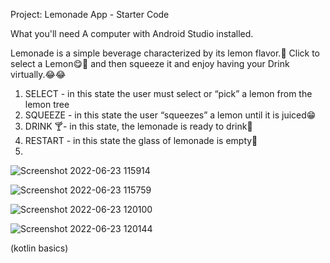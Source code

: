Project: Lemonade App - Starter Code

What you'll need
  A computer with Android Studio installed.

Lemonade is a simple beverage characterized by its lemon flavor.🍋
Click to select a Lemon😋🤤 and then squeeze it and enjoy having your Drink virtually.😂😂

1. SELECT - in this state the user must select or “pick” a lemon from the lemon tree 
2. SQUEEZE - in this state the user “squeezes” a lemon until it is juiced😁
3. DRINK 🍸- in this state, the lemonade is ready to drink🍋
4. RESTART - in this state the glass of lemonade is empty💛
5. 
![Screenshot 2022-06-23 115914](https://user-images.githubusercontent.com/89247662/175230633-d3c1eca7-ee92-4433-a656-8794e74c3d3e.png)


![Screenshot 2022-06-23 115759](https://user-images.githubusercontent.com/89247662/175230661-509316ae-e3c1-4f19-a302-18c80cbd1c7b.png)


![Screenshot 2022-06-23 120100](https://user-images.githubusercontent.com/89247662/175230800-fbfde286-4ed9-4cef-b6d3-4e4e0cb871a6.png)


![Screenshot 2022-06-23 120144](https://user-images.githubusercontent.com/89247662/175230907-a992cb33-25e6-4e4c-9f83-192df2376130.png)

(kotlin basics)

